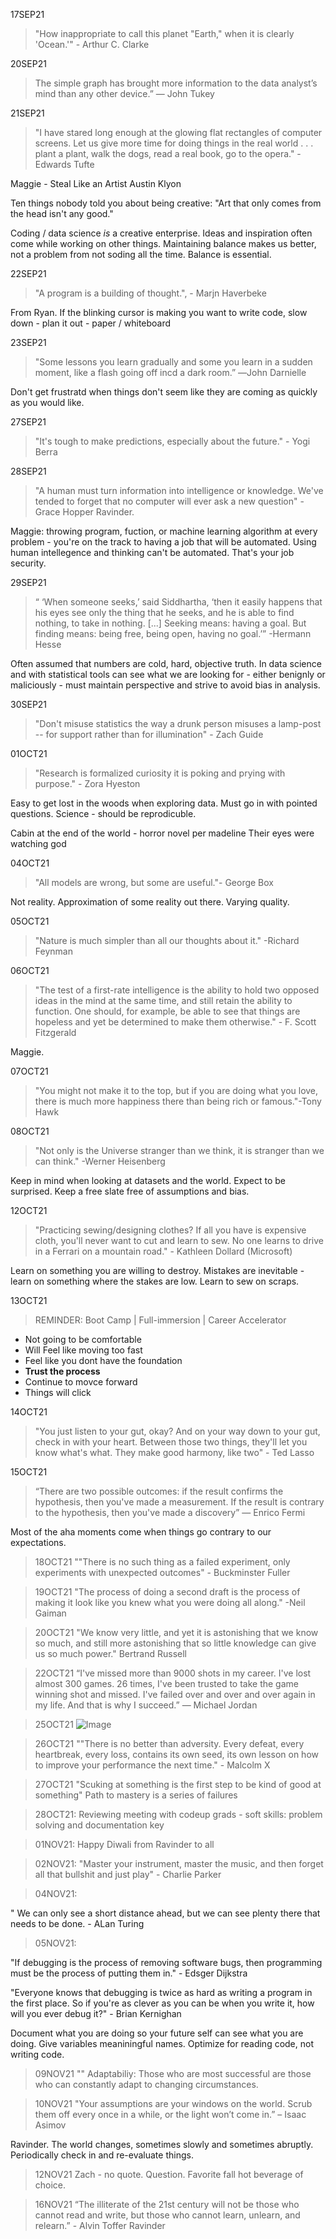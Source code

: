 17SEP21
> "How inappropriate to call this planet "Earth," when it is clearly 'Ocean.'"  - Arthur C. Clarke

20SEP21
>The simple graph has brought more information to the data analyst’s mind than any other device.” — John Tukey

21SEP21
>"I have stared long enough at the glowing flat rectangles of computer screens. Let us give more time for doing things in the real world . . . plant a plant, walk the dogs, read a real book, go to the opera."  - Edwards Tufte

Maggie - Steal Like an Artist Austin Klyon

Ten things nobody told you about being creative:
"Art that only comes from the head isn't any good."

Coding / data science *is* a creative enterprise. Ideas and inspiration often come while working on other things. Maintaining balance makes us better, not a problem from not soding all the time. Balance is essential.

22SEP21
> "A program is a building of thought.", - Marjn Haverbeke 

From Ryan. If the blinking cursor is making you want to write code, slow down - plan it out - paper / whiteboard

23SEP21
> "Some lessons you learn gradually and some you learn in a sudden moment, like a flash going off incd a dark room.” ―John Darnielle

Don't get frustratd when things don't seem like they are coming as quickly as you would like.

27SEP21
>"It's tough to make predictions, especially about the future." - Yogi Berra

28SEP21
> "A human must turn information into intelligence or knowledge. We've tended to forget that no computer will ever ask a new question" - Grace Hopper Ravinder. 

Maggie: throwing program, fuction, or machine learning algorithm at every problem - you're on the track to having a job that will be automated. Using human intellegence and thinking can't be automated. That's your job security.
 
29SEP21
> “ ‘When someone seeks,’ said Siddhartha, ‘then it easily happens that his eyes see only the thing that he seeks, and he is able to find nothing, to take in nothing. [...] Seeking means: having a goal. But finding means: being free, being open, having no goal.’” -Hermann Hesse

Often assumed that numbers are cold, hard, objective truth. In data science and with statistical tools can see what we are looking for - either benignly or maliciously - must maintain perspective and strive to avoid bias in analysis.

30SEP21
>"Don't misuse statistics the way a drunk person misuses a lamp-post -- for support rather than for illumination" - Zach Guide

01OCT21
>"Research is formalized curiosity it is poking and prying with purpose." - Zora Hyeston

Easy to get lost in the woods when exploring data. Must go in with pointed questions. Science - should be reprodicuble.

Cabin at the end of the world - horror novel per madeline
Their eyes were watching god

04OCT21
>"All models are wrong, but some are useful."- George Box

Not reality. Approximation of some reality out there. Varying quality.

05OCT21
>"Nature is much simpler than all our thoughts about it." -Richard Feynman

06OCT21
>"The test of a first-rate intelligence is the ability to hold two opposed ideas in the mind at the same time, and still retain the ability to function. One should, for example, be able to see that things are hopeless and yet be determined to make them otherwise." - F. Scott Fitzgerald

Maggie. 

07OCT21
>"You might not make it to the top, but if you are doing what you love, there is much more happiness there than being rich or famous."-Tony Hawk

08OCT21
>"Not only is the Universe stranger than we think, it is stranger than we can think." -Werner Heisenberg

Keep in mind when looking at datasets and the world. Expect to be surprised. Keep a free slate free of assumptions and bias. 

12OCT21
>"Practicing sewing/designing clothes? If all you have is expensive cloth, you'll never want to cut and learn to sew. No one learns to drive in a Ferrari on a mountain road." - Kathleen Dollard (Microsoft)

Learn on something you are willing to destroy. Mistakes are inevitable - learn on something where the stakes are low. Learn to sew on scraps.

13OCT21
> REMINDER: Boot Camp | Full-immersion | Career Accelerator
- Not going to be comfortable
- Will Feel like moving too fast
- Feel like you dont have the foundation
- **Trust the process**
- Continue to movce forward
- Things will click

14OCT21
>"You just listen to your gut, okay? And on your way down to your gut, check in with your heart. Between those two things, they'll let you know what's what. They make good harmony, like two" - Ted Lasso

15OCT21
>“There are two possible outcomes: if the result confirms the hypothesis, then you've made a measurement. If the result is contrary to the hypothesis, then you've made a discovery” 
― Enrico Fermi

Most of the aha moments come when things go contrary to our expectations.

> 18OCT21
""There is no such thing as a failed experiment, only experiments with unexpected outcomes" - Buckminster Fuller

> 19OCT21
"The process of doing a second draft is the process of making it look like you knew what you were doing all along." -Neil Gaiman

> 20OCT21
"We know very little, and yet it is astonishing that we know so much, and still more astonishing that so little knowledge can give us so much power."
Bertrand Russell

>22OCT21
“I've missed more than 9000 shots in my career. I've lost almost 300 games. 26 times, I've been trusted to take the game winning shot and missed. I've failed over and over and over again in my life. And that is why I succeed.” 
― Michael Jordan

>25OCT21
![Image](25oct.png)

>26OCT21
""There is no better than adversity. Every defeat, every heartbreak, every loss, contains its own seed, its own lesson on how to improve your performance the next time." - Malcolm X

>27OCT21
"Scuking at something is the first step to be kind of good at something"
Path to mastery is a series of failures

>28OCT21:
Reviewing meeting with codeup grads - soft skills: problem solving and documentation key

>01NOV21:
Happy Diwali from Ravinder to all


>02NOV21:
"Master your instrument, master the music, and then  forget all that bullshit and just play" - Charlie Parker

>04NOV21:

" We can only see a short distance ahead, but we can see plenty there that needs to be done. - ALan Turing

>05NOV21:

"If debugging is the process of removing software bugs, then programming must be the process of putting them in." - Edsger Dijkstra

"Everyone knows that debugging is twice as hard as writing a program in the first place. So if you're as clever as you can be when you write it, how will you ever debug it?" - Brian Kernighan

Document what you are doing so your future self can see what you are doing. Give variables meaniningful names. Optimize for reading code, not writing code.

> 09NOV21
""
Adaptabiliy: Those who are most successful are those who can constantly adapt to changing circumstances.

> 10NOV21
"Your assumptions are your windows on the world. Scrub them off every once in a while, or the light won’t come in.” – Isaac Asimov

Ravinder. The world changes, sometimes slowly and sometimes abruptly. Periodically check in and re-evaluate things.

> 12NOV21
Zach - no quote. Question. Favorite fall hot beverage of choice. 

>16NOV21
“The illiterate of the 21st century will not be those who cannot read and write, but those who cannot learn, unlearn, and relearn.” - Alvin Toffer
Ravinder